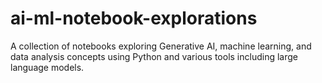 # ai-ml-notebook-explorations
A collection of notebooks exploring Generative AI, machine learning, and data analysis concepts using Python and various tools including large language models.
